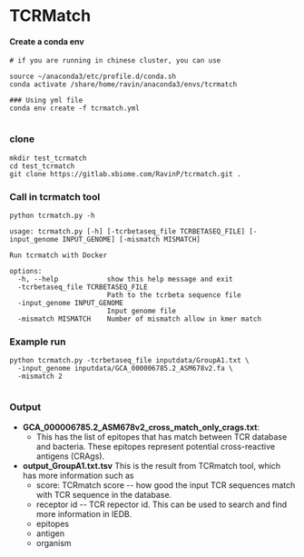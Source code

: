 # TCRMatch
#### Create a conda env
```
# if you are running in chinese cluster, you can use 

source ~/anaconda3/etc/profile.d/conda.sh
conda activate /share/home/ravin/anaconda3/envs/tcrmatch

### Using yml file
conda env create -f tcrmatch.yml


```
### clone
```
mkdir test_tcrmatch
cd test_tcrmatch
git clone https://gitlab.xbiome.com/RavinP/tcrmatch.git .

```
### Call in tcrmatch tool

```
python tcrmatch.py -h

```

```
usage: tcrmatch.py [-h] [-tcrbetaseq_file TCRBETASEQ_FILE] [-input_genome INPUT_GENOME] [-mismatch MISMATCH]

Run tcrmatch with Docker

options:
  -h, --help            show this help message and exit
  -tcrbetaseq_file TCRBETASEQ_FILE
                        Path to the tcrbeta sequence file
  -input_genome INPUT_GENOME
                        Input genome file
  -mismatch MISMATCH    Number of mismatch allow in kmer match
```


### Example run

```
python tcrmatch.py -tcrbetaseq_file inputdata/GroupA1.txt \
  -input_genome inputdata/GCA_000006785.2_ASM678v2.fa \
  -mismatch 2
  
```
### Output 
  - **GCA_000006785.2_ASM678v2_cross_match_only_crags.txt**: 
    - This has the list of epitopes that has match between TCR database and bacteria. These epitopes represent potential cross-reactive antigens (CRAgs).
  - **output_GroupA1.txt.tsv** 
  This is the result from TCRmatch tool, which has more information such as 
    - score: TCRmatch score -- how good the input TCR sequences match with TCR sequence in the database.
    - receptor id -- TCR repector id. This can be used to search and find more information in IEDB. 
    - epitopes
    - antigen
    - organism
